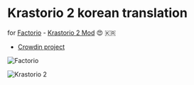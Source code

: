 # Krastorio 2 korean translation

for [Factorio](https://www.factorio.com/) - [Krastorio 2 Mod](https://mods.factorio.com/mod/Krastorio2) :heart_eyes:	:kr:

* [Crowdin project](https://crowdin.com/project/krastorio-2/ko)

![Factorio](https://factorio.com/static/img/factorio-logo.png)

![Krastorio 2](https://i.ibb.co/LvqJccJ/K2.png)
